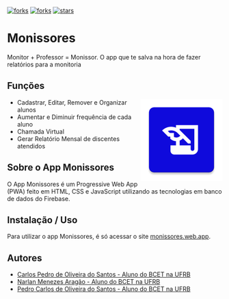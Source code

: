 </p>


<a href="https://github.com/iCarlosCode/Problematika/network/members"><img src="https://img.shields.io/github/forks/iCarlosCode/Monissor" alt="forks"/></a>
<a href="https://img.shields.io/website-up-down-green-red/http/monip.org.svg"><img src="https://img.shields.io/website-up-down-green-red/http/monissores.web.app" alt="forks"/></a>
<a href="https://github.com/iCarlosCode/Problematika/stargazers"><img src="https://img.shields.io/github/stars/iCarlosCode/Monissor" alt="stars"/></a>
</p>

# Monissores
 Monitor + Professor = Monissor. O app que te salva na hora de fazer relatórios para a monitoria

## Funções
<img src="Monissores.png" align="right"></img>
- Cadastrar, Editar, Remover e Organizar alunos
- Aumentar e Diminuir frequência de cada aluno
- Chamada Virtual
- Gerar Relatório Mensal de discentes atendidos

## Sobre o App Monissores
O App Monissores é um Progressive Web App (PWA) feito em HTML, CSS e JavaScript utilizando as tecnologias em banco de dados do Firebase.

## Instalação / Uso
Para utilizar o app Monissores, é só acessar o site [monissores.web.app](https://monissores.web.app).

## Autores

- [Carlos Pedro de Oliveira do Santos - Aluno do BCET na UFRB](https://github.com/iCarlosCode "iCarlosCode aluno do BCET na UFRB")
- [Narlan Menezes Aragão - Aluno do BCET na UFRB](https://github.com/MADARINH4 "iCarlosCode aluno do BCET na UFRB")
- [Pedro Carlos de Oliveira do Santos - Aluno do BCET na UFRB](https://github.com/Manupedro "iCarlosCode aluno do BCET na UFRB")

